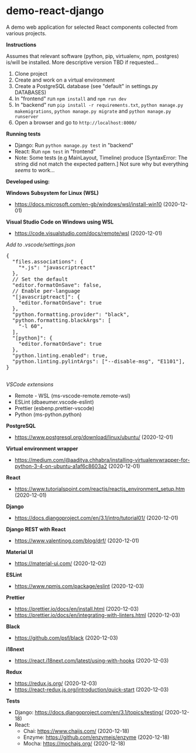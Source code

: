 # demo-react-django
A demo web application for selected React components collected from various projects.

 **Instructions**
 
 Assumes that relevant software (python, pip, virtualenv, npm, postgres) is/will be installed. More descriptive version TBD if requested...
 
 1. Clone project
 2. Create and work on a virtual environment
 3. Create a PostgreSQL database (see "default" in settings.py DATABASES)
 4. In "frontend" run ``npm install`` and ``npm run dev``
 5. In "backend" run ``pip install -r requirements.txt``, ``python manage.py makemigrations``, ``python manage.py migrate`` and ``python manage.py runserver``
 6. Open a browser and go to ``http://localhost:8000/``

**Running tests**
* Django: Run ``python manage.py test`` in "backend"
* React: Run ``npm test`` in "frontend"
* Note: Some tests (e.g MainLayout, Timeline) produce [SyntaxError: The string did not match the expected pattern.] Not sure why but everything _seems_ to work...

**Developed using:**

**Windows Subsystem for Linux (WSL)**
* https://docs.microsoft.com/en-gb/windows/wsl/install-win10 (2020-12-01)

**Visual Studio Code on Windows using WSL**
* https://code.visualstudio.com/docs/remote/wsl (2020-12-01)

*Add to .vscode/settings.json*
<pre>
{
  "files.associations": {
    "*.js": "javascriptreact"
  },
  // Set the default
  "editor.formatOnSave": false,
  // Enable per-language
  "[javascriptreact]": {
    "editor.formatOnSave": true
  },
  "python.formatting.provider": "black",
  "python.formatting.blackArgs": [
    "-l 60",
  ],
  "[python]": {
    "editor.formatOnSave": true
  },
  "python.linting.enabled": true,
  "python.linting.pylintArgs": ["--disable-msg", "E1101"],
}
 </pre>

*VSCode extensions*
* Remote - WSL (ms-vscode-remote.remote-wsl)
* ESLint (dbaeumer.vscode-eslint)
* Prettier (esbenp.prettier-vscode)
* Python (ms-python.python)

**PostgreSQL**
* https://www.postgresql.org/download/linux/ubuntu/ (2020-12-01)

**Virtual environment wrapper**
* https://medium.com/@aaditya.chhabra/installing-virtualenvwrapper-for-python-3-4-on-ubuntu-a1af6c8603a2 (2020-12-01)

**React**
* https://www.tutorialspoint.com/reactjs/reactjs_environment_setup.htm (2020-12-01)

**Django**
* https://docs.djangoproject.com/en/3.1/intro/tutorial01/ (2020-12-01)

**Django REST with React**
* https://www.valentinog.com/blog/drf/ (2020-12-01)

**Material UI**
* https://material-ui.com/ (2020-12-02)

**ESLint**
* https://www.npmjs.com/package/eslint (2020-12-03)

**Prettier**
* https://prettier.io/docs/en/install.html (2020-12-03)
* https://prettier.io/docs/en/integrating-with-linters.html (2020-12-03)

**Black**
* https://github.com/psf/black (2020-12-03)

**i18next**
* https://react.i18next.com/latest/using-with-hooks (2020-12-03)
 
**Redux**
* https://redux.js.org/ (2020-12-03)
* https://react-redux.js.org/introduction/quick-start (2020-12-03)

**Tests**
* Django: https://docs.djangoproject.com/en/3.1/topics/testing/ (2020-12-18)
* React:
   * Chai: https://www.chaijs.com/ (2020-12-18)
   * Enzyme: https://github.com/enzymejs/enzyme (2020-12-18)
   * Mocha: https://mochajs.org/ (2020-12-18)
